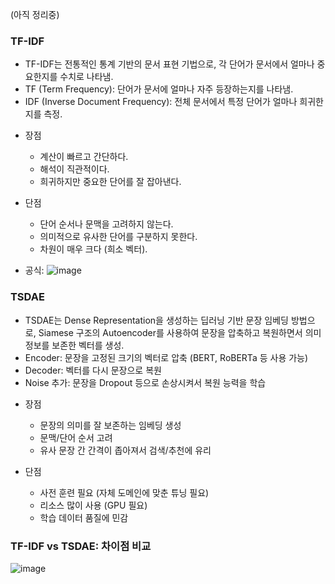 
(아직 정리중) 

### TF-IDF 
- TF-IDF는 전통적인 통계 기반의 문서 표현 기법으로, 각 단어가 문서에서 얼마나 중요한지를 수치로 나타냄.
- TF (Term Frequency): 단어가 문서에 얼마나 자주 등장하는지를 나타냄.
- IDF (Inverse Document Frequency): 전체 문서에서 특정 단어가 얼마나 희귀한지를 측정.

* 장점
  - 계산이 빠르고 간단하다.
  - 해석이 직관적이다.
  - 희귀하지만 중요한 단어를 잘 잡아낸다.
  
* 단점
  - 단어 순서나 문맥을 고려하지 않는다.
  - 의미적으로 유사한 단어를 구분하지 못한다.
  - 차원이 매우 크다 (희소 벡터).

* 공식:
![image](https://github.com/user-attachments/assets/ddb1f63b-bbeb-44cc-b3be-c86dba4a0fbf)


### TSDAE
- TSDAE는 Dense Representation을 생성하는 딥러닝 기반 문장 임베딩 방법으로, Siamese 구조의 Autoencoder를 사용하여 문장을 압축하고 복원하면서 의미 정보를 보존한 벡터를 생성.
- Encoder: 문장을 고정된 크기의 벡터로 압축 (BERT, RoBERTa 등 사용 가능)
- Decoder: 벡터를 다시 문장으로 복원
- Noise 추가: 문장을 Dropout 등으로 손상시켜서 복원 능력을 학습

* 장점
  - 문장의 의미를 잘 보존하는 임베딩 생성
  - 문맥/단어 순서 고려
  - 유사 문장 간 간격이 좁아져서 검색/추천에 유리

* 단점
  - 사전 훈련 필요 (자체 도메인에 맞춘 튜닝 필요)
  - 리소스 많이 사용 (GPU 필요)
  - 학습 데이터 품질에 민감
    

### TF-IDF vs TSDAE: 차이점 비교
![image](https://github.com/user-attachments/assets/7a5b409c-60e0-422a-95b3-ffdedaa1784c)



